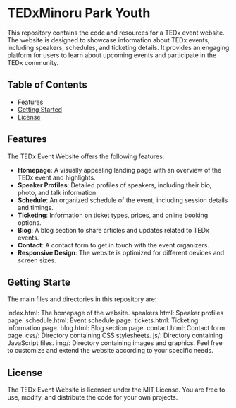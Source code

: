 # TEDxMinoru Park Youth

This repository contains the code and resources for a TEDx event website. The website is designed to showcase information about TEDx events, including speakers, schedules, and ticketing details. It provides an engaging platform for users to learn about upcoming events and participate in the TEDx community.

## Table of Contents

- [Features](#features)
- [Getting Started](#getting-started)
- [License](#license)

## Features

The TEDx Event Website offers the following features:

- **Homepage**: A visually appealing landing page with an overview of the TEDx event and highlights.
- **Speaker Profiles**: Detailed profiles of speakers, including their bio, photo, and talk information.
- **Schedule**: An organized schedule of the event, including session details and timings.
- **Ticketing**: Information on ticket types, prices, and online booking options.
- **Blog**: A blog section to share articles and updates related to TEDx events.
- **Contact**: A contact form to get in touch with the event organizers.
- **Responsive Design**: The website is optimized for different devices and screen sizes.

## Getting Starte
The main files and directories in this repository are:

index.html: The homepage of the website.
speakers.html: Speaker profiles page.
schedule.html: Event schedule page.
tickets.html: Ticketing information page.
blog.html: Blog section page.
contact.html: Contact form page.
css/: Directory containing CSS stylesheets.
js/: Directory containing JavaScript files.
img/: Directory containing images and graphics.
Feel free to customize and extend the website according to your specific needs.

## License
The TEDx Event Website is licensed under the MIT License. You are free to use, modify, and distribute the code for your own projects.
